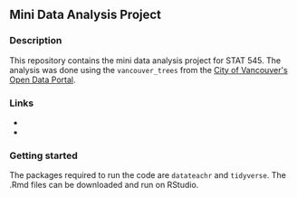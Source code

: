 ## Mini Data Analysis Project

### Description

This repository contains the mini data analysis project for STAT 545. The analysis was done using the `vancouver_trees` from the [City of Vancouver's Open Data Portal](#0).

### Links

-   
-   

### Getting started

The packages required to run the code are `datateachr` and `tidyverse`. The .Rmd files can be downloaded and run on RStudio.
